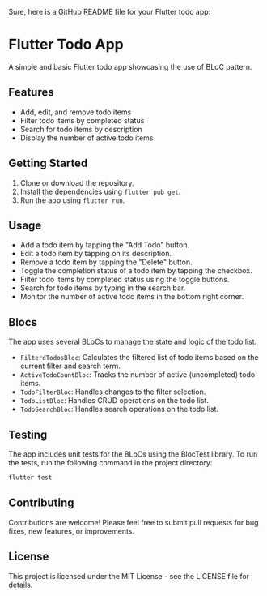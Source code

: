 Sure, here is a GitHub README file for your Flutter todo app:

# Flutter Todo App

A simple and basic Flutter todo app showcasing the use of BLoC pattern.

## Features

* Add, edit, and remove todo items
* Filter todo items by completed status
* Search for todo items by description
* Display the number of active todo items

## Getting Started

1. Clone or download the repository.
2. Install the dependencies using `flutter pub get`.
3. Run the app using `flutter run`.

## Usage

* Add a todo item by tapping the "Add Todo" button.
* Edit a todo item by tapping on its description.
* Remove a todo item by tapping the "Delete" button.
* Toggle the completion status of a todo item by tapping the checkbox.
* Filter todo items by completed status using the toggle buttons.
* Search for todo items by typing in the search bar.
* Monitor the number of active todo items in the bottom right corner.

## Blocs

The app uses several BLoCs to manage the state and logic of the todo list.
* `FilterdTodosBloc`: Calculates the filtered list of todo items based on the current filter and search term.
* `ActiveTodoCountBloc`: Tracks the number of active (uncompleted) todo items.
* `TodoFilterBloc`: Handles changes to the filter selection.
* `TodoListBloc`: Handles CRUD operations on the todo list.
* `TodoSearchBloc`: Handles search operations on the todo list.

## Testing

The app includes unit tests for the BLoCs using the BlocTest library. To run the tests, run the following command in the project directory:

```bash
flutter test
```

## Contributing

Contributions are welcome! Please feel free to submit pull requests for bug fixes, new features, or improvements.

## License

This project is licensed under the MIT License - see the LICENSE file for details.

